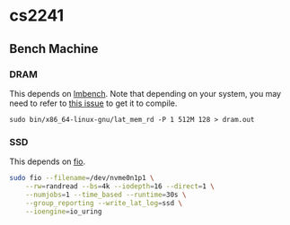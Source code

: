 # cs2241

## Bench Machine

### DRAM

This depends on [lmbench](https://github.com/intel/lmbench). Note that depending on your system, you may need to refer to [this issue](https://github.com/intel/lmbench/issues/21#issuecomment-1453553790) to get it to compile.

```
sudo bin/x86_64-linux-gnu/lat_mem_rd -P 1 512M 128 > dram.out
```

### SSD

This depends on [fio](https://github.com/axboe/fio).

```sh
sudo fio --filename=/dev/nvme0n1p1 \
    --rw=randread --bs=4k --iodepth=16 --direct=1 \
    --numjobs=1 --time_based --runtime=30s \
    --group_reporting --write_lat_log=ssd \
    --ioengine=io_uring
```
